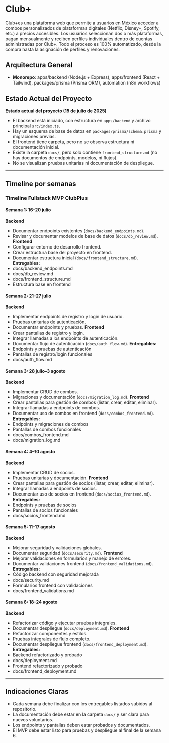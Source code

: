 # Club+

Club+es una plataforma web que permite a usuarios en México acceder a combos personalizados de plataformas digitales (Netflix, Disney+, Spotify, etc.) a precios accesibles. Los usuarios seleccionan dos o más plataformas, pagan mensualmente y reciben perfiles individuales dentro de cuentas administradas por Club+. Todo el proceso es 100% automatizado, desde la compra hasta la asignación de perfiles y renovaciones.

## Arquitectura General

- **Monorepo**: apps/backend (Node.js + Express), apps/frontend (React + Tailwind), packages/prisma (Prisma ORM), automation (n8n workflows)


## Estado Actual del Proyecto

**Estado actual del proyecto (15 de julio de 2025)**

- El backend está iniciado, con estructura en `apps/backend` y archivo principal `src/index.ts`.
- Hay un esquema de base de datos en `packages/prisma/schema.prisma` y migraciones previas.
- El frontend tiene carpeta, pero no se observa estructura ni documentación inicial.
- Existe la carpeta `docs/`, pero solo contiene `frontend_structure.md` (no hay documentos de endpoints, modelos, ni flujos).
- No se visualizan pruebas unitarias ni documentación de despliegue.

---

## Timeline por semanas

### Timeline Fullstack MVP ClubPlus

#### Semana 1: 16–20 julio
**Backend**
- Documentar endpoints existentes (`docs/backend_endpoints.md`).
- Revisar y documentar modelos de base de datos (`docs/db_review.md`).
**Frontend**
- Configurar entorno de desarrollo frontend.
- Crear estructura base del proyecto en frontend.
- Documentar estructura inicial (`docs/frontend_structure.md`).
**Entregables:**
- docs/backend_endpoints.md
- docs/db_review.md
- docs/frontend_structure.md
- Estructura base en frontend

#### Semana 2: 21–27 julio
**Backend**
- Implementar endpoints de registro y login de usuario.
- Pruebas unitarias de autenticación.
- Documentar endpoints y pruebas.
**Frontend**
- Crear pantallas de registro y login.
- Integrar llamadas a los endpoints de autenticación.
- Documentar flujo de autenticación (`docs/auth_flow.md`).
**Entregables:**
- Endpoints y pruebas de autenticación
- Pantallas de registro/login funcionales
- docs/auth_flow.md

#### Semana 3: 28 julio–3 agosto
**Backend**
- Implementar CRUD de combos.
- Migraciones y documentación (`docs/migration_log.md`).
**Frontend**
- Crear pantallas para gestión de combos (listar, crear, editar, eliminar).
- Integrar llamadas a endpoints de combos.
- Documentar uso de combos en frontend (`docs/combos_frontend.md`).
**Entregables:**
- Endpoints y migraciones de combos
- Pantallas de combos funcionales
- docs/combos_frontend.md
- docs/migration_log.md

#### Semana 4: 4–10 agosto
**Backend**
- Implementar CRUD de socios.
- Pruebas unitarias y documentación.
**Frontend**
- Crear pantallas para gestión de socios (listar, crear, editar, eliminar).
- Integrar llamadas a endpoints de socios.
- Documentar uso de socios en frontend (`docs/socios_frontend.md`).
**Entregables:**
- Endpoints y pruebas de socios
- Pantallas de socios funcionales
- docs/socios_frontend.md

#### Semana 5: 11–17 agosto
**Backend**
- Mejorar seguridad y validaciones globales.
- Documentar seguridad (`docs/security.md`).
**Frontend**
- Mejorar validaciones en formularios y manejo de errores.
- Documentar validaciones frontend (`docs/frontend_validations.md`).
**Entregables:**
- Código backend con seguridad mejorada
- docs/security.md
- Formularios frontend con validaciones
- docs/frontend_validations.md

#### Semana 6: 18–24 agosto
**Backend**
- Refactorizar código y ejecutar pruebas integrales.
- Documentar despliegue (`docs/deployment.md`).
**Frontend**
- Refactorizar componentes y estilos.
- Pruebas integrales de flujo completo.
- Documentar despliegue frontend (`docs/frontend_deployment.md`).
**Entregables:**
- Backend refactorizado y probado
- docs/deployment.md
- Frontend refactorizado y probado
- docs/frontend_deployment.md

---

## Indicaciones Claras

- Cada semana debe finalizar con los entregables listados subidos al repositorio.
- La documentación debe estar en la carpeta `docs/` y ser clara para nuevos voluntarios.
- Los endpoints y pantallas deben estar probados y documentados.
- El MVP debe estar listo para pruebas y despliegue al final de la semana 6.
